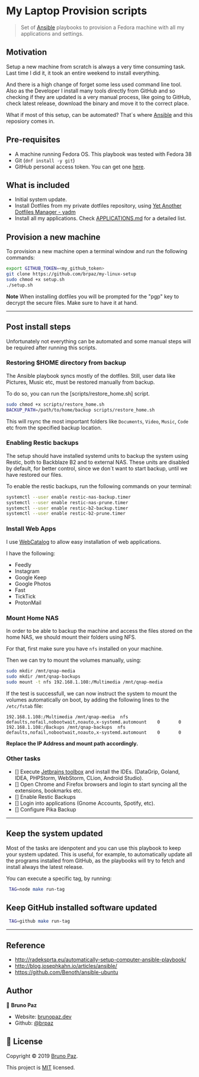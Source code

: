 # My Laptop Provision scripts

> Set of [Ansible](https://www.ansible.com/) playbooks to provision a Fedora machine with all my applications and settings.

## Motivation

Setup a new machine from scratch is always a very time consuming task. Last time I did it, it took an entire weekend to install everything.

And there is a high change of forget some less used command line tool. Also as the Developer I install many tools directly from GitHub and so checking if they are updated is a very manual process, like going to GitHub, check latest release, download the binary and move it to the correct place.

What if most of this setup, can be automated? That´s where [Ansible](https://ansible.readthedocs.io/en/latest/) and this reposiory comes in.

## Pre-requisites

* A machine running Fedora OS. This playbook was tested with Fedora 38
* Git (`dnf install -y git`)
* GitHub personal access token. You can get one [here](https://github.com/settings/tokens).

## What is included

- Initial system update.
- Install Dotfiles from my private dotfiles repository, using [Yet Another Dotfiles Manager - yadm](https://yadm.io/)
- Install all my applications. Check [APPLICATIONS.md](APPLICATIONS.md) for a detailed list.

## Provision a new machine

To provision a new machine open a terminal window and run the following commands:

```sh
export GITHUB_TOKEN=<my_github_token>
git clone https://github.com/brpaz/my-linux-setup
sudo chmod +x setup.sh
./setup.sh
```

**Note** When installing dotfiles you will be prompted for the "pgp" key to decrypt the secure files. Make sure to have it at hand.

---

## Post install steps

Unfortunately not everything can be automated and some manual steps will be required after running this scripts.

### Restoring $HOME directory from backup

The Ansible playbook syncs mostly of the dotfiles. Still, user data like Pictures, Music etc, must be restored manually from backup.

To do so, you can run the [scripts/restore_home.sh] script.

```bash
sudo chmod +x scripts/restore_home.sh
BACKUP_PATH=/path/to/home/backup scripts/restore_home.sh
```

This will rsync the most important folders like `Documents`, `Video`, `Music`, `Code` etc from the specified backup location.


### Enabling Restic backups

The setup should have installed systemd units to backup the system using Restic, both to Backblaze B2 and to external NAS. These units are disabled by default, for better control, since we don´t want to start backup, until we have restored our files.

To enable the restic backups, run the following commands on your terminal:

```bash
systemctl --user enable restic-nas-backup.timer
systemctl --user enable restic-nas-prune.timer
systemctl --user enable restic-b2-backup.timer
systemctl --user enable restic-b2-prune.timer
```

### Install Web Apps

I use [WebCatalog](https://webcatalog.io/webcatalog/) to allow easy installation of web applications.

I have the following:

- Feedly
- Instagram
- Google Keep
- Google Photos
- Fast
- TickTick
- ProtonMail

### Mount Home NAS

In order to be able to backup the machine and access the files stored on the home NAS, we should mount their folders using NFS.

For that, first make sure you have `nfs` installed on your machine.

Then we can try to mount the volumes manually, using:

```bash
sudo mkdir /mnt/qnap-media
sudo mkdir /mnt/qnap-backups
sudo mount -t nfs 192.168.1.108:/Multimedia /mnt/qnap-media
```

If the test is successfull, we can now instruct the system to mount the volumes automatically on boot, by adding the following lines to the `/etc/fstab` file:


```
192.168.1.108:/Multimedia /mnt/qnap-media  nfs      defaults,nofail,nobootwait,noauto,x-systemd.automount    0       0
192.168.1.108:/Backups /mnt/qnap-backups  nfs      defaults,nofail,nobootwait,noauto,x-systemd.automount    0       0
```

**Replace the IP Address and mount path accordingly.**

### Other tasks

* [] Execute [Jetbrains toolbox](https://www.jetbrains.com/toolbox-app/) and install the IDEs. (DataGrip, Goland, IDEA, PHPStorm, WebStorm, CLion, Android Studio).
* [] Open Chrome and Firefox browsers and login to start syncing all the extensions, bookmarks etc.
* [] Enable Restic Backups
* [] Login into applications (Gnome Accounts, Spotify, etc).
* [] Configure Pika Backup

---

## Keep the system updated

Most of the tasks are idenpotent and you can use this playbook to keep your system updated. This is useful, for example, to automatically update all the programs installed from GitHub, as the playbooks will try to fetch and install always the latest release.

You can execute a specific tag, by running:

```bash
 TAG=node make run-tag
```

## Keep GitHub installed software updated

```bash
 TAG=github make run-tag
```

---

## Reference

* http://radeksprta.eu/automatically-setup-computer-ansible-playbook/
* http://blog.josephkahn.io/articles/ansible/
* https://github.com/Benoth/ansible-ubuntu

## Author

👤 **Bruno Paz**

* Website: [brunopaz.dev](https://brunopaz.dev)
* Github: [@brpaz](https://github.com/brpaz)

## 📝 License

Copyright © 2019 [Bruno Paz](https://github.com/brpaz).

This project is [MIT](https://opensource.org/licenses/MIT) licensed.

